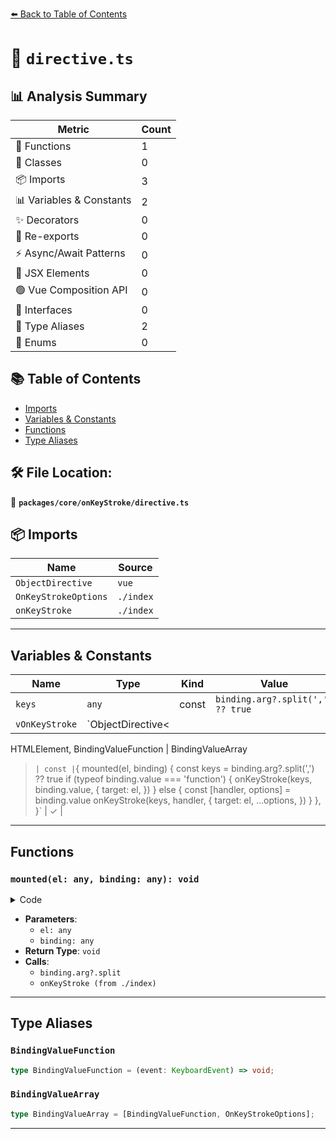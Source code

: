[⬅️ Back to Table of Contents](../../../index.md)

# 📄 `directive.ts`

## 📊 Analysis Summary

| Metric | Count |
|--------|-------|
| 🔧 Functions | 1 |
| 🧱 Classes | 0 |
| 📦 Imports | 3 |
| 📊 Variables & Constants | 2 |
| ✨ Decorators | 0 |
| 🔄 Re-exports | 0 |
| ⚡ Async/Await Patterns | 0 |
| 💠 JSX Elements | 0 |
| 🟢 Vue Composition API | 0 |
| 📐 Interfaces | 0 |
| 📑 Type Aliases | 2 |
| 🎯 Enums | 0 |

## 📚 Table of Contents

- [Imports](#imports)
- [Variables & Constants](#variables-constants)
- [Functions](#functions)
- [Type Aliases](#type-aliases)

## 🛠️ File Location:
📂 **`packages/core/onKeyStroke/directive.ts`**

## 📦 Imports

| Name | Source |
|------|--------|
| `ObjectDirective` | `vue` |
| `OnKeyStrokeOptions` | `./index` |
| `onKeyStroke` | `./index` |


---

## Variables & Constants

| Name | Type | Kind | Value | Exported |
|------|------|------|-------|----------|
| `keys` | `any` | const | `binding.arg?.split(',') ?? true` | ✗ |
| `vOnKeyStroke` | `ObjectDirective<
  HTMLElement,
  BindingValueFunction | BindingValueArray
>` | const | `{
  mounted(el, binding) {
    const keys = binding.arg?.split(',') ?? true
    if (typeof binding.value === 'function') {
      onKeyStroke(keys, binding.value, {
        target: el,
      })
    }
    else {
      const [handler, options] = binding.value
      onKeyStroke(keys, handler, {
        target: el,
        ...options,
      })
    }
  },
}` | ✓ |


---

## Functions

### `mounted(el: any, binding: any): void`

<details><summary>Code</summary>

```ts
mounted(el, binding) {
    const keys = binding.arg?.split(',') ?? true
    if (typeof binding.value === 'function') {
      onKeyStroke(keys, binding.value, {
        target: el,
      })
    }
    else {
      const [handler, options] = binding.value
      onKeyStroke(keys, handler, {
        target: el,
        ...options,
      })
    }
  }
```
</details>

- **Parameters**:
  - `el: any`
  - `binding: any`
- **Return Type**: `void`
- **Calls**:
  - `binding.arg?.split`
  - `onKeyStroke (from ./index)`

---

## Type Aliases

### `BindingValueFunction`

```ts
type BindingValueFunction = (event: KeyboardEvent) => void;
```

### `BindingValueArray`

```ts
type BindingValueArray = [BindingValueFunction, OnKeyStrokeOptions];
```


---